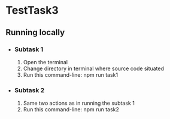 <h1>TestTask3</h1>

<h2>Running locally</h2>
<ul>
<li>
    <h3>Subtask 1</h3>
    <ol type="1">
        <li>Open the terminal</li>
        <li>Change directory in terminal where source code situated</li>
        <li>Run this command-line: <span>npm run task1</span></li>
    </ol>
</li>

<li>
    <h3>Subtask 2</h3>
    <ol type="1">
        <li>Same two actions as in running the subtask 1</li>
        <li>Run this command-line: <span>npm run task2</span></li>
    </ol>
</li>

</ul>